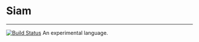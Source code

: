 # Siam
---
[![Build Status](https://travis-ci.org/tattsun/siam.svg)](https://travis-ci.org/tattsun/siam)
An experimental language.
